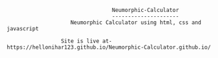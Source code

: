                                      Neumorphic-Calculator
                                     ---------------------
                        Neumorphic Calculator using html, css and javascript   
                        
                     Site is live at-   https://hellonihar123.github.io/Neumorphic-Calculator.github.io/
 
 
